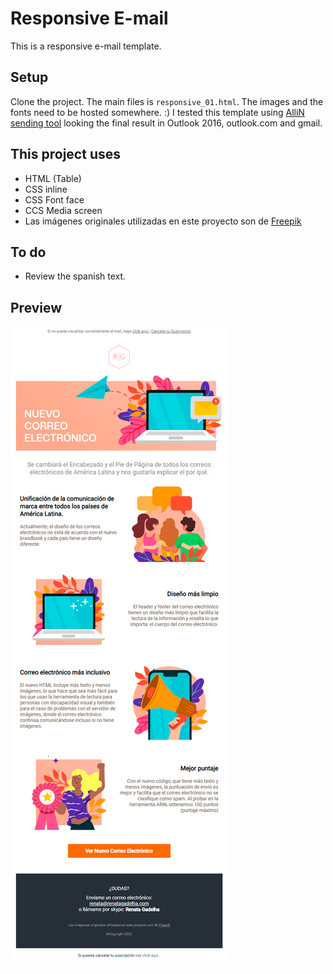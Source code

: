 # Responsive E-mail

This is a responsive e-mail template.

## Setup

Clone the project. 
The main files is `responsive_01.html`.
The images and the fonts need to be hosted somewhere. :)
I tested this template using [AlliN sending tool](https://allin.com.br/) looking the final result in Outlook 2016, outlook.com and gmail.

## This project uses

- HTML (Table)
- CSS inline
- CSS Font face
- CCS Media screen
- Las imágenes originales utilizadas en este proyecto son de [Freepik](https://www.freepik.com/) 

## To do

- Review the spanish text.

## Preview

![Preview E-mail](./images/responsive_01.jpg)